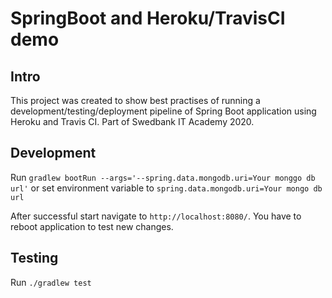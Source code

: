 # SpringBoot and Heroku/TravisCI demo

## Intro

This project was created to show best practises of running a development/testing/deployment pipeline of Spring Boot application using Heroku and Travis CI. Part of Swedbank IT Academy 2020.

## Development

Run `gradlew bootRun --args='--spring.data.mongodb.uri=Your monggo db url'`
or set environment variable to
`spring.data.mongodb.uri=Your mongo db url`

After successful start navigate to `http://localhost:8080/`. You have to reboot application to test new changes.

## Testing

Run `./gradlew test`
